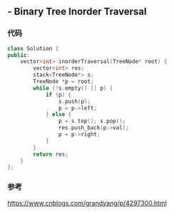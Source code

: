 ## - Binary Tree Inorder Traversal

### 代码
```C++
class Solution {
public:
    vector<int> inorderTraversal(TreeNode* root) {
        vector<int> res;
        stack<TreeNode*> s;
        TreeNode *p = root;
        while (!s.empty() || p) {
            if (p) {
                s.push(p);
                p = p->left;
            } else {
                p = s.top(); s.pop();
                res.push_back(p->val);
                p = p->right;
            }
        }
        return res;
    }
};
```

### 参考

https://www.cnblogs.com/grandyang/p/4297300.html
